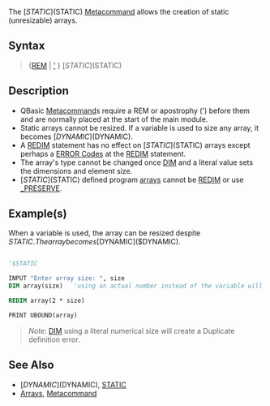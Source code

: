 The [$STATIC]($STATIC) [Metacommand](Metacommand) allows the creation of static (unresizable) arrays.

## Syntax

> {[REM](REM) | ['](apostrophe) } [$STATIC]($STATIC)

## Description

* QBasic [Metacommand](Metacommand)s require a REM or apostrophy (') before them and are normally placed at the start of the main module.
* Static arrays cannot be resized. If a variable is used to size any array, it becomes [$DYNAMIC]($DYNAMIC).
* A [REDIM](REDIM) statement has no effect on [$STATIC]($STATIC) arrays except perhaps a [ERROR Codes](ERROR-Codes) at the [REDIM](REDIM) statement.
* The array's type cannot be changed once [DIM](DIM) and a literal value sets the dimensions and element size.
* [$STATIC]($STATIC) defined program [arrays](arrays) cannot be [REDIM](REDIM) or use [_PRESERVE](_PRESERVE).

## Example(s)

 When a variable is used, the array can be resized despite $STATIC. The array becomes [$DYNAMIC]($DYNAMIC).

```vb

'$STATIC

INPUT "Enter array size: ", size
DIM array(size)   'using an actual number instead of the variable will create an error!

REDIM array(2 * size)

PRINT UBOUND(array) 

```

>  *Note:* [DIM](DIM) using a literal numerical size will create a Duplicate definition error.

## See Also
 
* [$DYNAMIC]($DYNAMIC), [STATIC](STATIC)
* [Arrays](Arrays), [Metacommand](Metacommand)
